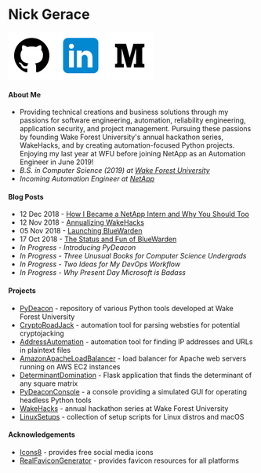 # Nick Gerace

[<img src="icon_github.png"/>](https://github.com/nickgerace)
[<img src="icon_linkedin.png"/>](https://linkedin.com/in/nickgerace)
[<img src="icon_medium.png"/>](https://medium.com/@nickgerace)

#### About Me
- Providing technical creations and business solutions through my passions for software engineering, automation, reliability engineering, application security, and project management. Pursuing these passions by founding Wake Forest University's annual hackathon series, WakeHacks, and by creating automation-focused Python projects. Enjoying my last year at WFU before joining NetApp as an Automation Engineer in June 2019!
- *B.S. in Computer Science (2019) at [Wake Forest University](https://www.wfu.edu/)*
- *Incoming Automation Engineer at [NetApp](https://www.netapp.com)*

#### Blog Posts
- 12 Dec 2018 - [How I Became a NetApp Intern and Why You Should Too](https://medium.com/@nickgerace/how-i-became-a-netapp-intern-and-why-you-should-too-9639d0a8e265)
- 12 Nov 2018 - [Annualizing WakeHacks](https://medium.com/@nickgerace/annualizing-wakehacks-b1fd8e8c99bf)
- 05 Nov 2018 - [Launching BlueWarden](https://medium.com/@nickgerace/introducing-bluewarden-1-0-9c0809aee586)
- 17 Oct 2018 - [The Status and Fun of BlueWarden](https://medium.com/@nickgerace/the-status-and-fun-of-bluewarden-ef7fbfcc09f1)
- *In Progress - Introducing PyDeacon*
- *In Progress - Three Unusual Books for Computer Science Undergrads*
- *In Progress - Two Ideas for My DevOps Workflow*
- *In Progress - Why Present Day Microsoft is Badass*

#### Projects
- [PyDeacon](https://github.com/nickgerace/PyDeacon) - repository of various Python tools developed at Wake Forest University
- [CryptoRoadJack](https://github.com/nickgerace/PyDeacon/tree/master/cryptoroadjack) - automation tool for parsing websties for potential cryptojacking
- [AddressAutomation](https://github.com/nickgerace/PyDeacon/tree/master/address_automation) - automation tool for finding IP addresses and URLs in plaintext files
- [AmazonApacheLoadBalancer](https://github.com/nickgerace/AmazonApacheLoadBalancer) - load balancer for Apache web servers running on AWS EC2 instances
- [DeterminantDomination](https://github.com/nickgerace/PyDeacon/tree/master/determinant_domination) - Flask application that finds the determinant of any square matrix
- [PyDeaconConsole](https://github.com/nickgerace/PyDeacon) - a console providing a simulated GUI for operating headless Python tools
- [WakeHacks](https://acm.cs.wfu.edu) - annual hackathon series at Wake Forest University
- [LinuxSetups](https://github.com/nickgerace/LinuxSetups) - collection of setup scripts for Linux distros and macOS

#### Acknowledgements
- [Icons8](https://icons8.com) - provides free social media icons
- [RealFaviconGenerator](https://realfavicongenerator.net) - provides favicon resources for all platforms
